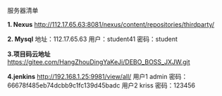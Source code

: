 服务器清单

 **1. Nexus** 
http://112.17.65.63:8081/nexus/content/repositories/thirdparty/

 **2. Mysql** 
地址：112.17.65.63
用户：student41
密码：student

 **3.项目码云地址** 
https://gitee.com/HangZhouDingYaKeJi/DEBO_BOSS_JXJW.git

 **4.jenkins** 
http://192.168.1.25:9981/view/all/
用户1 admin  密码：66678f485eb74dcbb9c1fc139d45badc
用户2 kriss  密码：123456